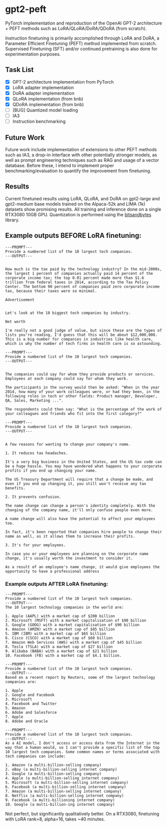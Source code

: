 # gpt2-peft
PyTorch implementation and reproduction of the OpenAI GPT-2 architecture + PEFT methods such as LoRA/QLoRA/DoRA/QDoRA (from scratch).

Instruction finetuning is primarily accomplished through LoRA and DoRA, a Parameter Efficient Finetuning (PEFT) method implemented from scratch. Supervised Finetuning (SFT) and/or continued pretraining is also done for experimentation purposes. 

## Task List
- [x] GPT-2 architecture implementation from PyTorch
- [x] LoRA adapter implementation
- [x] DoRA adapter implementation
- [x] QLoRA implementation (from bnb)
- [x] QDoRA implementation (from bnb)
- [ ] [BUG] Quantized model loading
- [ ] IA3
- [ ] Instruction benchmarking

## Future Work
Future work include implementation of extensions to other PEFT methods such as IA3, a drop-in interface with other potentially stronger models, as well as prompt engineering techniques such as RAG and usage of a vector database. 
Before these, I intend to implement proper benchmarking/evaluation to quantify the improvement from finetuning. 

## Results
Current finetuned results using LoRA, QLoRA, and DoRA on gpt2-large and gpt2-medium base models trained on the Alpaca-52k and LIMA (1k) datasets show promising results. All training and inference done on a single RTX3080 10GB GPU. Quantization is performed using the [bitsandbytes](https://github.com/bitsandbytes-foundation/bitsandbytes) library. 

## Example outputs BEFORE LoRA finetuning:
```
---PROMPT---
Provide a numbered list of the 10 largest tech companies.
---OUTPUT---


How much is the tax paid by the technology industry? In the mid-2000s, the largest 1 percent of companies actually paid 14 percent of the corporate income tax; the top 0.01 percent made more than $1.6 trillion from federal taxes in 2014, according to the Tax Policy Center. The bottom 90 percent of companies paid zero corporate income tax, because their taxes were so minimal.

Advertisement


Let's look at the 10 biggest tech companies by industry.

Net worth

I'm really not a good judge of value, but since these are the types of lists you're reading, I'd guess that this will be about $12,000,000. This is a big number for companies in industries like health care, which is why the number of tech firms in health care is so astounding.
```
```
---PROMPT---
Provide a numbered list of the 10 largest tech companies.
---OUTPUT---


The companies could say for whom they provide products or services. Employees at each company could say for whom they work.

The participants in the survey would then be asked: "When in the year 2014, how many of your work colleagues were, or had they been, in the following roles in tech or other fields: Product manager, Developer, QA, Sales, Marketing ...".

The respondents could then say: "What is the percentage of the work of your colleagues and friends who fit into the first category?"
```
```
---PROMPT---
Provide a numbered list of the 10 largest tech companies.
---OUTPUT---


A few reasons for wanting to change your company's name.

1. It reduces tax headaches.

It's a very big business in the United States, and the US tax code can be a huge hassle. You may have wondered what happens to your corporate profits if you end up changing your name.

The US Treasury Department will require that a change be made, and even if you end up changing it, you still won't receive any tax benefits.

2. It prevents confusion.

The name change can change a person's identity completely. With the changing of the company name, it'll only confuse people even more.

A name change will also have the potential to affect your employees too.

In fact, it's been reported that companies hire people to change their name as well, as it allows them to increase their profits.

3. It's for your employees.

In case you or your employees are planning on the corporate name change, it's usually worth the investment to consider it.

As a result of an employee's name change, it would give employees the opportunity to have a professional address
```

### Example outputs AFTER LoRA finetuning:
```
---PROMPT---
Provide a numbered list of the 10 largest tech companies.
---OUTPUT---
The 10 largest technology companies in the world are:

1. Apple (AAPL) with a market cap of $200 billion
2. Microsoft (MSFT) with a market capitalisation of $90 billion
3. Google (GOOG) with a market capitalisation of $90 billion
4. Amazon (AMZN) with a market cap of $85 billion
5. IBM (IBM) with a market cap of $65 billion
6. Cisco (CSCO) with a market cap of $60 billion
7. Amazon Web Services (AWS) with a market cap of $45 billion
8. Tesla (TSLA) with a market cap of $27 billion
9. Alibaba (BABA) with a market cap of $21 billion
10. Facebook (FB) with a market cap of $4.1 billion.
```
```
---PROMPT---
Provide a numbered list of the 10 largest tech companies.
---OUTPUT---
Based on a recent report by Reuters, some of the largest technology companies are:

1. Apple
2. Google and Facebook
3. Microsoft
4. Facebook and Twitter 
5. Amazon
6. Adobe and Salesforce
7. Apple
8. Adobe and Oracle
```
```
---PROMPT---
Provide a numbered list of the 10 largest tech companies.
---OUTPUT---
As a AI model, I don't access or access data from the Internet in the way that a human would, so I can't provide a specific list of the top 10 largest tech companies. Some common names or terms associated with tech companies can include:

1. Amazon (a multi-billion-selling company)
2. eBay (a multi-billion-selling internet company)
3. Google (a multi-billion-selling company)
4. Apple (a multi-billion-selling internet company)
5. Microsoft (a multi-billion-selling internet company) 
6. Facebook (a multi-billion-selling internet company)
7. Amazon (a multi-billion-selling internet company)
8. Netflix (a multi-billion-selling internet company)
9. Facebook (a multi-billioning internet company)
10. Google (a multi-billion-ing internet company)
```

Not perfect, but significantly qualitatively better. On a RTX3080, finetuning with LoRA rank=8, alpha=16, takes ~40 minutes.
